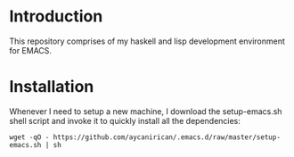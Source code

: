 # Introduction

This repository comprises of my haskell and lisp development
environment for EMACS.

# Installation

Whenever I need to setup a new machine, I download the setup-emacs.sh
shell script and invoke it to quickly install all the dependencies:

  `wget -qO - https://github.com/aycanirican/.emacs.d/raw/master/setup-emacs.sh | sh`

